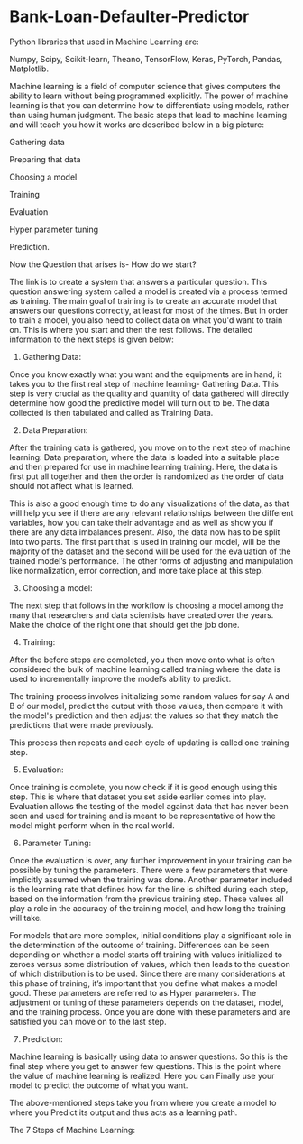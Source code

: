 # Bank-Loan-Defaulter-Predictor

Python libraries that used in Machine Learning are:

Numpy,
Scipy,
Scikit-learn,
Theano,
TensorFlow,
Keras,
PyTorch,
Pandas,
Matplotlib.

Machine learning is a field of computer science that gives computers the ability to learn without being programmed explicitly. The power of machine learning is that you can determine how to differentiate using models, rather than using human judgment. The basic steps that lead to machine learning and will teach you how it works are described below in a big picture:

Gathering data

Preparing that data

Choosing a model

Training

Evaluation

Hyper parameter tuning

Prediction.

Now the Question that arises is- How do we start?

The link is to create a system that answers a particular question. This question answering system called a model is created via a process termed as training. The main goal of training is to create an accurate model that answers our questions correctly, at least for most of the times. But in order to train a model, you also need to collect data on what you'd want to train on. This is where you start and then the rest follows. The detailed information to the next steps is given below:

1. Gathering Data:

Once you know exactly what you want and the equipments are in hand, it takes you to the first real step of machine learning- Gathering Data. This step is very crucial as the quality and quantity of data gathered will directly determine how good the predictive model will turn out to be. The data collected is then tabulated and called as Training Data.

2. Data Preparation:

After the training data is gathered, you move on to the next step of machine learning: Data preparation, where the data is loaded into a suitable place and then prepared for use in machine learning training. Here, the data is first put all together and then the order is randomized as the order of data should not affect what is learned.

This is also a good enough time to do any visualizations of the data, as that will help you see if there are any relevant relationships between the different variables, how you can take their advantage and as well as show you if there are any data imbalances present. Also, the data now has to be split into two parts. The first part that is used in training our model, will be the majority of the dataset and the second will be used for the evaluation of the trained model’s performance. The other forms of adjusting and manipulation like normalization, error correction, and more take place at this step.

3. Choosing a model:

The next step that follows in the workflow is choosing a model among the many that researchers and data scientists have created over the years. Make the choice of the right one that should get the job done.

4. Training:

After the before steps are completed, you then move onto what is often considered the bulk of machine learning called training where the data is used to incrementally improve the model’s ability to predict.

The training process involves initializing some random values for say A and B of our model, predict the output with those values, then compare it with the model's prediction and then adjust the values so that they match the predictions that were made previously.

This process then repeats and each cycle of updating is called one training step.

5. Evaluation:

Once training is complete, you now check if it is good enough using this step. This is where that dataset you set aside earlier comes into play. Evaluation allows the testing of the model against data that has never been seen and used for training and is meant to be representative of how the model might perform when in the real world.

6. Parameter Tuning:

Once the evaluation is over, any further improvement in your training can be possible by tuning the parameters. There were a few parameters that were implicitly assumed when the training was done. Another parameter included is the learning rate that defines how far the line is shifted during each step, based on the information from the previous training step. These values all play a role in the accuracy of the training model, and how long the training will take.

For models that are more complex, initial conditions play a significant role in the determination of the outcome of training. Differences can be seen depending on whether a model starts off training with values initialized to zeroes versus some distribution of values, which then leads to the question of which distribution is to be used. Since there are many considerations at this phase of training, it’s important that you define what makes a model good. These parameters are referred to as Hyper parameters. The adjustment or tuning of these parameters depends on the dataset, model, and the training process. Once you are done with these parameters and are satisfied you can move on to the last step.

7. Prediction:

Machine learning is basically using data to answer questions. So this is the final step where you get to answer few questions. This is the point where the value of machine learning is realized. Here you can Finally use your model to predict the outcome of what you want.

The above-mentioned steps take you from where you create a model to where you Predict its output and thus acts as a learning path.

The 7 Steps of Machine Learning:

